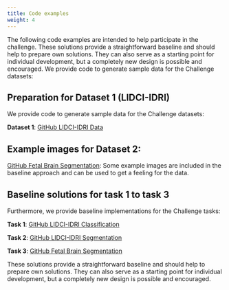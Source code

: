 ```yaml
---
title: Code examples
weight: 4
---
```


The following code examples are intended to help participate in the challenge. These solutions provide a straightforward baseline and should help to prepare own solutions. They can also serve as a starting point for individual development, but a completely new design is possible and encouraged.
We provide code to generate sample data for the Challenge datasets:

## Preparation for Dataset 1 (LIDCI-IDRI)

We provide code to generate sample data for the Challenge datasets:

**Dataset 1**: [GitHub LIDCI-IDRI Data](https://github.com/XRad-Ulm/E2MIP_LIDCI-IDRI_data)

## Example images for Dataset 2: 
[GitHub Fetal Brain Segmentation](https://github.com/Faghihpirayesh/E2MIP_Challenge_FetalBrainSegmentation): Some example images are included in the baseline approach and can be used to get a feeling for the data.

## Baseline solutions for task 1 to task 3 

Furthermore, we provide baseline implementations for the Challenge tasks:

**Task 1**: [GitHub LIDCI-IDRI Classification](https://github.com/XRad-Ulm/E2MIP_LIDCI-IDRI_classification)

**Task 2**: [GitHub LIDCI-IDRI Segmentation](https://github.com/XRad-Ulm/E2MIP_LIDC-IDRI_segmentation)

**Task 3**: [GitHub Fetal Brain Segmentation](https://github.com/Faghihpirayesh/E2MIP_Challenge_FetalBrainSegmentation)

These solutions provide a straightforward baseline and should help to prepare own solutions. They can also serve as a starting point for individual development, but a completely new design is possible and encouraged.
